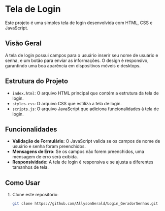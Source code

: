 # Tela de Login

Este projeto é uma simples tela de login desenvolvida com HTML, CSS e JavaScript.

## Visão Geral

A tela de login possui campos para o usuário inserir seu nome de usuário e senha, e um botão para enviar as informações. O design é responsivo, garantindo uma boa aparência em dispositivos móveis e desktops.

## Estrutura do Projeto

- `index.html`: O arquivo HTML principal que contém a estrutura da tela de login.
- `styles.css`: O arquivo CSS que estiliza a tela de login.
- `scripts.js`: O arquivo JavaScript que adiciona funcionalidades à tela de login.

## Funcionalidades

- **Validação de Formulário:** O JavaScript valida se os campos de nome de usuário e senha foram preenchidos.
- **Mensagens de Erro:** Se os campos não forem preenchidos, uma mensagem de erro será exibida.
- **Responsividade:** A tela de login é responsiva e se ajusta a diferentes tamanhos de tela.

## Como Usar

1. Clone este repositório:
    ```bash
    git clone https://github.com/AllysonGerald/Login_GeradorSenhas.git
    ```
